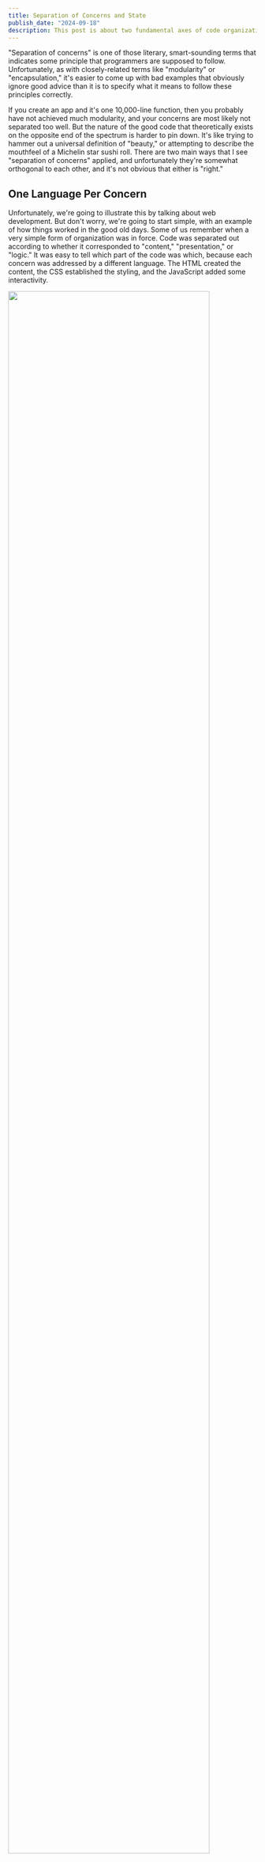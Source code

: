 ```yaml
---
title: Separation of Concerns and State
publish_date: "2024-09-18"
description: This post is about two fundamental axes of code organization in programming projects.
---
```


"Separation of concerns" is one of those literary, smart-sounding terms that indicates some principle that programmers are supposed to follow. Unfortunately, as with closely-related terms like "modularity" or "encapsulation," it's easier to come up with bad examples that obviously ignore good advice than it is to specify what it means to follow these principles correctly.

If you create an app and it's one 10,000-line function, then you probably have not achieved much modularity, and your concerns are most likely not separated too well. But the nature of the good code that theoretically exists on the opposite end of the spectrum is harder to pin down. It's like trying to hammer out a universal definition of "beauty," or attempting to describe the mouthfeel of a Michelin star sushi roll. There are two main ways that I see "separation of concerns" applied, and unfortunately they're somewhat orthogonal to each other, and it's not obvious that either is "right."

## One Language Per Concern

Unfortunately, we're going to illustrate this by talking about web development. But don't worry, we're going to start simple, with an example of how things worked in the good old days. Some of us remember when a very simple form of organization was in force. Code was separated out according to whether it corresponded to "content," "presentation," or "logic." It was easy to tell which part of the code was which, because each concern was addressed by a different language. The HTML created the content, the CSS established the styling, and the JavaScript added some interactivity.

<img src="/notes/separation-of-concerns/html-css-js.svg" style="width: 90%; height: auto; margin: 0 auto;" />

Surely, this is the ultimate example of separation of concerns! The whole codebase is divided into three different languages, and these three concerns are appropriately addressed.

This paradigm has been almost completely abandoned. If you look at the average React project these days, you'll probably see something more like this:

<img src="/notes/separation-of-concerns/react-component.svg" style="width: 90%; height: auto; margin: 0 auto;" />

Content, presentation, and logic are freely mixed! What happened to separation of concerns? The concerns are still there, but they're not exactly separated, are they?

<!-- come back to the export function MyPage as the key to the concerns being addressed -->

## If as one people speaking the same language they have begun to do this...

Obviously, that initial neatness is a little bit of an illusion. There's at least, like, one more layer to this, which is that when you're making a web app, you probably have a server application that serves your web pages and lets you request and re-request content to put on them, and that server application is perhaps also written in yet another different programming language: PHP, Java, Python... and this kind of fits with the one language, one concern idea: you can write a Python API to deal with storing data in a database and consolidating sharing data entered by different users and other server-side-type concerns. The server stores and retrieves information about the user, and then the client-side layers described above express, present, and liven up that content.

But a big story in web development over the last decade or so is the rise of Node.js. We can trace its rise via the Stack Overflow Developer Survey; it went from 10-15% of web developers using it [in the survey's early years, about a decade ago](https://survey.stackoverflow.co/2015#tech-lang), to peaking with 50% of them using it in 2020, to [still being the single most popular web technology in 2024](https://survey.stackoverflow.co/2024/technology#most-popular-technologies-webframe), with no other server-side technology really coming close.

And the appeal of Node.js is basically that it de-separates concerns. It removes that other language, and lets you write JavaScript that stores stuff in databases or whatever; and it lets you call the exact same functions in the code running in the user's browser that you can call on the server. With new full-stack frameworks, like tRPC or Next.js server actions, the fact that some of your code is running on the server and some is running on the client almost disappears, or at least that's the idea.

In web development, some of the code is running on [some server in Virginia that Amazon owns](https://www.aboutamazon.com/news/aws/aws-data-center-inside), and some of it is running in the background of mobile Safari on someone's grandma's iPhone SE in a vacation home in Maine, and the fact that it can be actively hard to figure out which code is running on that server and which is running on that client when reading code written for a modern Node.js-based framework like Next.js is a considerable testament to how de-separated concerns have gotten in web development. We're no longer in the same universe as the one-language-per-concern approach.

Why is this approach so popular, and rising? What happened to the old way of organizing code?

## Geological Strata: The Homogenous Layers Approach

The first paradigm, the one that splits up content and presentation and client and server, consists of layers of code that are in some way homogenous. Each layer might have its own language; it almost certainly has its own specific vocabulary in that language. It might be implemented by splitting code up into HTML and CSS; it might also consist of something as simple as putting all your schemas for validating request bodies in one file and importing them in each request handler in which they're used.

<!-- todo: more approachable example of a within-request layer. grouping all your database query functions together? -->

<!-- image of app with horizontal slices. ideally this would be an image of labeled layers of rock  -->

## Fault Lines: The Continental Approach

Or, on the other hand, you could divide up your code the other way - group code so that each thing responsible for one specific page, or API route, or whatever is grouped together. A very basic and very impactful example of this approach is Next.js' file system-based routing. It used to be that you'd have an HTML file, a JavaScript file, and a CSS file; now those elements are mixed together, but you literally have one file for each page and each basic API request that can be viewed or made.

<!-- wtf did i write here: If this code is responsible for handling an HTTP request for a user object, the request body validation schema, the database calls to get the user, the function for filtering out the plaintext password from the user object, the function to calculate the appropriate greeting for them based on their demographic data and social status, the code that generates a message formatted according to the HTTP 1.1 protocol, and the network card device driver that sends packets out over the wire are all in the same place. -->

<!-- image with fault lines separating new, different labeled layers -->

<!-- you could also call these "silos" compared to "layers of the stack" -->

<!-- or "modularity" instead of "separation of concerns" -->

## The Ultimate Question: How To Organize Code

generally a good idea to organize code by putting units thereof next to other units that will use them. often this will be influenced by the type of technology they use. database schemas for different tables go next to each other in part just because tables reference each other. this creates a small amount of natural stratification by itself. on the other hand, the homogeneity approach can be a trap where you're debugging one thing and it touches 5 million files. also, you might end up trying to separate things, like content and presentation, that aren't actually separate, and the tailwind guy will find you and kick your ass. also, you can't have packet-sending code in your page file. abstract out layers - but only where you actually can!

<!--

i think "modularity" is the islands-axis and "separation of concerns" is the layers-axis

## Top Ten Stimulating Ways to Organize Your Code

- put all the functions in one file
- put all the classes in one file and their method definitions in another. methods can be defined apart from the classes
- put all your imports in one file and then import that file with * in all the other ones
- put all your imports in an array and loop over it?
- create pure functions, except when they need to have side effects, create a dedicated impure function to contain one function's side effects
- slice mortgage-backed securities into tranches that look way more reliable than they are. don't worry, this won't have any externalities
- write all your performance-critical code in C or assembly assembly and import it with that magic import for bun. write the code where you don't need to care about performance in perl and import that too
- how else could you artificially cause code to be divided up based on language. always use R for stats, python for ML, rust for threading, Java for data structures?
- two really big classes: one for input, one for output
- store every symbol as a key in a dict where the value is the file it's in so that it can be automatically imported from the right place. that way you only have to update one place if you move a thing from one file to another
- can you split up expressions and statements? additions and subtractions? while loops and for loops?
this could at some point become kind of mean making fun of the "homogenous layers" approach.
- what would the least homogenous layers look like? one full stack for each div on the page, complete with its own backend and database instance? the client-side responsible for taking the output of each server, maybe identified by a data- property on each div, and putting it in the divs on the page?

- and the top one way to organize your code: one ten-thousand line function

basic next.js app that stores to-do lists, except whenever you create a new one, it spawns a docker container with a server for that day's to-do list, which has some specific output port (each server serves on 3000 inside the container, and just maps to a different port specified by the docker run command) and the next.js app makes an iframe that showcases what is rendered by that server. each container can be based on a different image; it's like a collage. how long does it take to start a docker container like that? how much do i need to fill while that's happening.

dockerfile -> docker buildx -> docker image -> running container

-->
